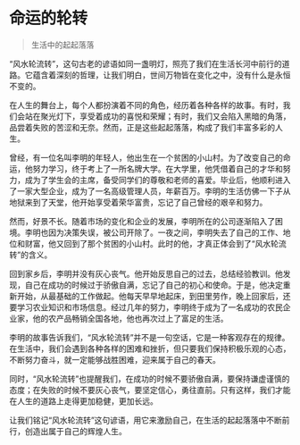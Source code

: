 # 命运的轮转
> 生活中的起起落落

“风水轮流转”，这句古老的谚语如同一盏明灯，照亮了我们在生活长河中前行的道路。它蕴含着深刻的哲理，让我们明白，世间万物皆在变化之中，没有什么是永恒不变的。

在人生的舞台上，每个人都扮演着不同的角色，经历着各种各样的故事。有时，我们会站在聚光灯下，享受着成功的喜悦和荣耀；有时，我们又会陷入黑暗的角落，品尝着失败的苦涩和无奈。然而，正是这些起起落落，构成了我们丰富多彩的人生。

曾经，有一位名叫李明的年轻人，他出生在一个贫困的小山村。为了改变自己的命运，他努力学习，终于考上了一所名牌大学。在大学里，他凭借着自己的才华和努力，成为了学生会的主席，备受同学们的尊敬和老师的喜爱。毕业后，他顺利进入了一家大型企业，成为了一名高级管理人员，年薪百万。李明的生活仿佛一下子从地狱来到了天堂，他开始享受着荣华富贵，忘记了自己曾经的艰辛和努力。

然而，好景不长。随着市场的变化和企业的发展，李明所在的公司逐渐陷入了困境。李明也因为决策失误，被公司开除了。一夜之间，李明失去了自己的工作、地位和财富，他又回到了那个贫困的小山村。此时的他，才真正体会到了“风水轮流转”的含义。

回到家乡后，李明并没有灰心丧气。他开始反思自己的过去，总结经验教训。他发现，自己在成功的时候过于骄傲自满，忘记了自己的初心和使命。于是，他决定重新开始，从最基础的工作做起。他每天早早地起床，到田里劳作，晚上回家后，还要学习农业知识和市场信息。经过几年的努力，李明终于成为了一名成功的农民企业家，他的农产品畅销全国各地，他也再次过上了富足的生活。

李明的故事告诉我们，“风水轮流转”并不是一句空话，它是一种客观存在的规律。在生活中，我们会遇到各种各样的困难和挫折，但只要我们保持积极乐观的心态，不断努力奋斗，就一定能够战胜困难，迎来属于自己的春天。

同时，“风水轮流转”也提醒我们，在成功的时候不要骄傲自满，要保持谦虚谨慎的态度；在失败的时候不要灰心丧气，要坚定信心，勇往直前。只有这样，我们才能在人生的道路上走得更加稳健，更加长远。

让我们铭记“风水轮流转”这句谚语，用它来激励自己，在生活的起起落落中不断前行，创造出属于自己的辉煌人生。